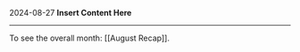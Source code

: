 2024-08-27
__Insert Content Here__
_______________________
To see the overall month: [[August Recap]].